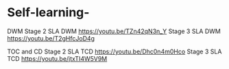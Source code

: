 # Self-learning-
DWM
Stage 2 SLA DWM https://youtu.be/TZn42qN3n_Y
Stage 3 SLA DWM https://youtu.be/T2gHfcJoD4g

TOC and CD
Stage 2 SLA TCD https://youtu.be/Dhc0n4m0Hco
Stage 3 SLA TCD https://youtu.be/jtxTI4W5V9M
